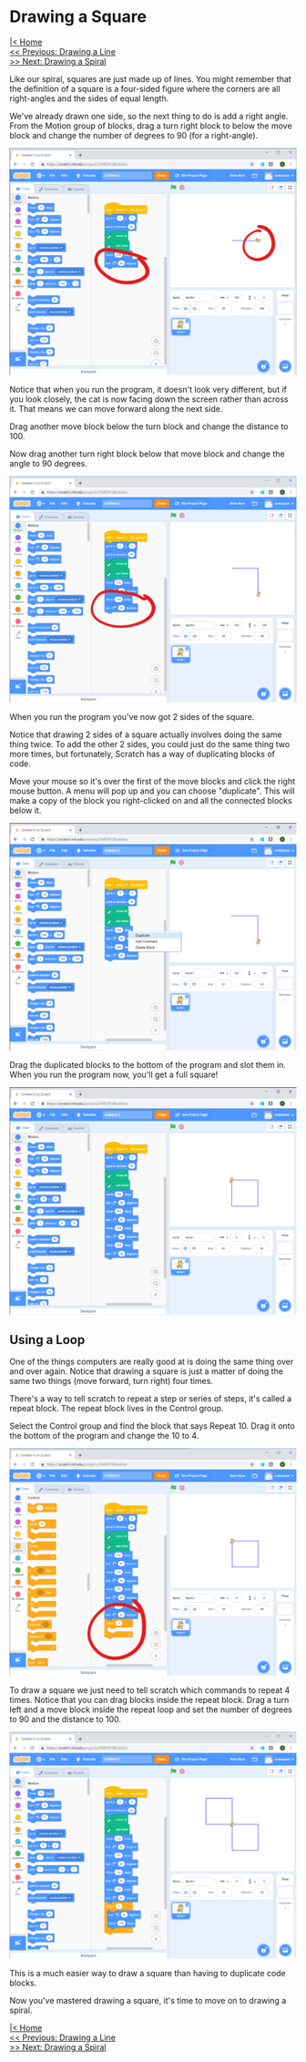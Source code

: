 # Drawing a Square

[|< Home](../README.md)  
[<< Previous: Drawing a Line](./spirals2.md)  
[>> Next: Drawing a Spiral](./spirals4.md)

Like our spiral, squares are just made up of lines. You might remember that the definition of a square is a four-sided figure where the corners are all right-angles and the sides of equal length.

We've already drawn one side, so the next thing to do is add a right angle. From the Motion group of blocks, drag a turn right block to below the move block and change the number of degrees to 90 (for a right-angle).

![Side and turn](./images/first-turn.png)

Notice that when you run the program, it doesn't look very different, but if you look closely, the cat is now facing down the screen rather than across it. That means we can move forward along the next side.

Drag another move block below the turn block and change the distance to 100.

Now drag another turn right block below that move block and change the angle to 90 degrees.

![Second side](./images/second-side.png)

When you run the program you've now got 2 sides of the square.

Notice that drawing 2 sides of a square actually involves doing the same thing twice. To add the other 2 sides, you could just do the same thing two more times, but fortunately, Scratch has a way of duplicating blocks of code.

Move your mouse so it's over the first of the move blocks and click the right mouse button. A menu will pop up and you can choose "duplicate". This will make a copy of the block you right-clicked on and all the connected blocks below it.

![Right-click to duplicate](./images/right-click-duplicate.png)

Drag the duplicated blocks to the bottom of the program and slot them in. When you run the program now, you'll get a full square!

![First square done](./images/square-completed.png)

## Using a Loop

One of the things computers are really good at is doing the same thing over and over again. Notice that drawing a square is just a matter of doing the same two things (move forward, turn right) four times.

There's a way to tell scratch to repeat a step or series of steps, it's called a repeat block. The repeat block lives in the Control group.

Select the Control group and find the block that says Repeat 10. Drag it onto the bottom of the program and change the 10 to 4.

![Repeat 4 times](./images/repeat-4-times.png)

To draw a square we just need to tell scratch which commands to repeat 4 times. Notice that you can drag blocks inside the repeat block. Drag a turn left and a move block inside the repeat loop and set the number of degrees to 90 and the distance to 100.

![Second square complete](./images/second-square-complete.png)

This is a much easier way to draw a square than having to duplicate code blocks.

Now you've mastered drawing a square, it's time to move on to drawing a spiral.

[|< Home](../README.md)  
[<< Previous: Drawing a Line](./spirals2.md)  
[>> Next: Drawing a Spiral](./spirals4.md)